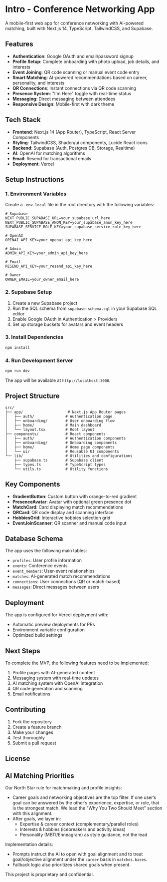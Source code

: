 # Intro - Conference Networking App

A mobile-first web app for conference networking with AI-powered matching, built with Next.js 14, TypeScript, TailwindCSS, and Supabase.

## Features

- **Authentication**: Google OAuth and email/password signup
- **Profile Setup**: Complete onboarding with photo upload, job details, and interests
- **Event Joining**: QR code scanning or manual event code entry
- **Smart Matching**: AI-powered recommendations based on career, personality, and interests
- **QR Connections**: Instant connections via QR code scanning
- **Presence System**: "I'm Here" toggle with real-time status
- **Messaging**: Direct messaging between attendees
- **Responsive Design**: Mobile-first with dark theme

## Tech Stack

- **Frontend**: Next.js 14 (App Router), TypeScript, React Server Components
- **Styling**: TailwindCSS, Shadcn/ui components, Lucide React icons
- **Backend**: Supabase (Auth, Postgres DB, Storage, Realtime)
- **AI**: OpenAI for matching algorithms
- **Email**: Resend for transactional emails
- **Deployment**: Vercel

## Setup Instructions

### 1. Environment Variables

Create a `.env.local` file in the root directory with the following variables:

```env
# Supabase
NEXT_PUBLIC_SUPABASE_URL=your_supabase_url_here
NEXT_PUBLIC_SUPABASE_ANON_KEY=your_supabase_anon_key_here
SUPABASE_SERVICE_ROLE_KEY=your_supabase_service_role_key_here

# OpenAI
OPENAI_API_KEY=your_openai_api_key_here

# Admin
ADMIN_API_KEY=your_admin_api_key_here

# Email
RESEND_API_KEY=your_resend_api_key_here

# Owner
OWNER_EMAIL=your_owner_email_here
```

### 2. Supabase Setup

1. Create a new Supabase project
2. Run the SQL schema from `supabase-schema.sql` in your Supabase SQL editor
3. Enable Google OAuth in Authentication > Providers
4. Set up storage buckets for avatars and event headers

### 3. Install Dependencies

```bash
npm install
```

### 4. Run Development Server

```bash
npm run dev
```

The app will be available at `http://localhost:3000`.

## Project Structure

```
src/
├── app/                    # Next.js App Router pages
│   ├── auth/              # Authentication page
│   ├── onboarding/        # User onboarding flow
│   ├── home/              # Main dashboard
│   └── layout.tsx         # Root layout
├── components/            # React components
│   ├── auth/              # Authentication components
│   ├── onboarding/        # Onboarding components
│   ├── home/              # Home page components
│   └── ui/                # Reusable UI components
└── lib/                   # Utilities and configurations
    ├── supabase.ts        # Supabase client
    ├── types.ts           # TypeScript types
    └── utils.ts           # Utility functions
```

## Key Components

- **GradientButton**: Custom button with orange-to-red gradient
- **PresenceAvatar**: Avatar with optional green presence dot
- **MatchCard**: Card displaying match recommendations
- **QRCard**: QR code display and scanning interface
- **HobbiesGrid**: Interactive hobbies selection grid
- **EventJoinScanner**: QR scanner and manual code input

## Database Schema

The app uses the following main tables:
- `profiles`: User profile information
- `events`: Conference events
- `event_members`: User-event relationships
- `matches`: AI-generated match recommendations
- `connections`: User connections (QR or match-based)
- `messages`: Direct messages between users

## Deployment

The app is configured for Vercel deployment with:
- Automatic preview deployments for PRs
- Environment variable configuration
- Optimized build settings

## Next Steps

To complete the MVP, the following features need to be implemented:
1. Profile pages with AI-generated content
2. Messaging system with real-time updates
3. AI matching system with OpenAI integration
4. QR code generation and scanning
5. Email notifications

## Contributing

1. Fork the repository
2. Create a feature branch
3. Make your changes
4. Test thoroughly
5. Submit a pull request

## License
## AI Matching Priorities

Our North Star rule for matchmaking and profile insights:

- Career goals and networking objectives are the top filter. If one user’s goal can be answered by the other’s experience, expertise, or role, that is the strongest match. We lead the "Why You Two Should Meet" section with this alignment.
- After goals, we layer in:
  - Expertise & career context (complementary/parallel roles)
  - Interests & hobbies (icebreakers and activity ideas)
  - Personality (MBTI/Enneagram) as style guidance, not the lead

Implementation details:

- Prompts instruct the AI to open with goal alignment and to treat goal/objective alignment under the `career` basis in `matches.bases`.
- Fallback logic also prioritizes shared goals when present.

This project is proprietary and confidential.